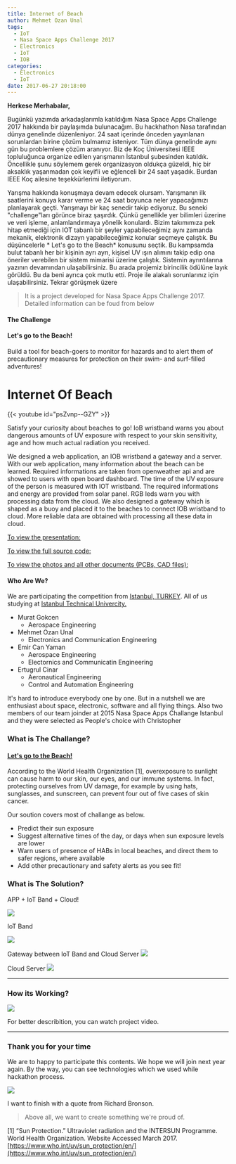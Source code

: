 ```yaml
---
title: Internet of Beach
author: Mehmet Ozan Unal
tags:
  - IoT
  - Nasa Space Apps Challenge 2017
  - Electronics
  - IoT
  - IOB
categories:
  - Electronics
  - IoT
date: 2017-06-27 20:18:00
---
```


**Herkese Merhabalar,**

Bugünkü yazımda arkadaşlarımla katıldığım Nasa Space Apps Challenge 2017
hakkında bir paylaşımda bulunacağım. Bu hackhathon Nasa tarafından dünya
genelinde düzenleniyor. 24 saat içerinde önceden yayınlanan sorunlardan birine
çözüm bulmamız isteniyor. Tüm dünya genelinde aynı gün bu problemlere çözüm
aranıyor. Biz de Koç Üniversitesi IEEE topluluğunca organize edilen yarışmanın
İstanbul şubesinden katıldık. Öncellikle şunu söylemem gerek organizasyon
oldukça güzeldi, hiç bir aksaklık yaşanmadan çok keyifli ve eğlenceli bir 24
saat yaşadık. Burdan IEEE Koç ailesine teşekkürlerimi iletiyorum.

Yarışma hakkında konuşmaya devam edecek olursam. Yarışmanın ilk saatlerini
konuya karar verme ve 24 saat boyunca neler yapacağımızı planlayarak geçti.
Yarışmayı bir kaç senedir takip ediyoruz. Bu seneki "challenge"ları görünce
biraz şaşırdık. Çünkü genellikle yer bilimleri üzerine ve veri işleme,
anlamlandırmaya yönelik konulardı. Bizim takımımıza pek hitap etmediği için IOT
tabanlı bir şeyler yapabileceğimiz aynı zamanda mekanik, elektronik dizayn
yapabileceğimiz konular seçmeye çalıştık. Bu düşüncelerle * Let's go to the
Beach* konusunu seçtik. Bu kampsamda bulut tabanlı her bir kişinin ayrı ayrı,
kişisel UV ışın alımını takip edip ona öneriler verebilen bir sistem mimarisi
üzerine çalıştık. Sistemin ayrıntılarına yazının devamından ulaşabilirsiniz. Bu
arada projemiz birincilik ödülüne layık görüldü. Bu da beni ayrıca çok mutlu
etti. Proje ile alakalı sorunlarınız için ulaşabilirsiniz. Tekrar görüşmek üzere

> It is a project developed for Nasa Space Apps Challenge 2017. Detailed
> information can be foud from below

#### The Challenge

#### Let's go to the Beach!

Build a tool for beach-goers to monitor for hazards and to alert them of
precautionary measures for protection on their swim- and surf-filled adventures!

# Internet Of Beach

{{< youtube id="psZvnp--GZY" >}}

Satisfy your curiosity about beaches to go! IoB wristband warns you about
dangerous amounts of UV exposure with respect to your skin sensitivity, age and
how much actual radiation you received.

We designed a web application, an IOB wristband a gateway and a server. With our
web application, many information about the beach can be learned. Required
informations are taken from openweather api and are showed to users with open
board dashboard. The time of the UV exposure of the person is measured with IOT
wristband. The required informations and energy are provided from solar panel.
RGB leds warn you with processing data from the cloud. We also designed a
gateway which is shaped as a buoy and placed it to the beaches to connect IOB
wristband to cloud. More reliable data are obtained with processing all these
data in cloud.

[To view the presentation:](https://prezi.com/view/ASvj6nXuaFzoGrtXmQRu/)

[To view the full source code:](https://github.com/mozanunal/IOB)

[To view the photos and all other documents (PCBs, CAD files):](https://drive.google.com/open?id=0B_jux89UTYUUc0Y2dV9vVzhLaFE)

#### Who Are We?

We are participating the competition from
[Istanbul, TURKEY](https://www.google.com.tr/search?q=google+map+istanbul). All
of us studying at [Istanbul Technical Univercity.](https://www.itu.edu.tr/)

- Murat Gokcen
  - Aerospace Engineering
- Mehmet Ozan Unal
  - Electronics and Communication Engineering
- Emir Can Yaman
  - Aerospace Engineering
  - Electornics and Communicatin Engineering
- Ertugrul Cinar
  - Aeronautical Engineering
  - Control and Automation Engineering

It's hard to introduce everybody one by one. But in a nutshell we are enthusiast
about space, electronic, software and all flying things. Also two members of our
team joinder at 2015 Nasa Space Apps Challange Istanbul and they were selected
as People's choice with Christopher

### What is The Challange?

#### [Let's go to the Beach!](https://2017.spaceappschallenge.org/challenges/earth-and-us/lets-go-beach/details)

According to the World Health Organization [1], overexposure to sunlight can
cause harm to our skin, our eyes, and our immune systems. In fact, protecting
ourselves from UV damage, for example by using hats, sunglasses, and sunscreen,
can prevent four out of five cases of skin cancer.

Our soution covers most of challange as below.

- Predict their sun exposure
- Suggest alternative times of the day, or days when sun exposure levels are
  lower
- Warn users of presence of HABs in local beaches, and direct them to safer
  regions, where available
- Add other precautionary and safety alerts as you see fit!

### What is The Solution?

APP + IoT Band + Cloud!

![](https://i.hizliresim.com/YDZXVz.jpg)

IoT Band

![](https://i.hizliresim.com/O04Qd5.jpg)

Gateway between IoT Band and Cloud Server
![](https://i.hizliresim.com/4Py6RQ.jpg)

Cloud Server ![](https://i.hizliresim.com/JabPEB.jpg)

---

### How its Working?

![](https://i.hizliresim.com/37GyPA.jpg)

For better describition, you can watch project video.

---

### Thank you for your time

We are to happy to participate this contents. We hope we will join next year
again. By the way, you can see technologies which we used while hackathon
process.

![](https://i.hizliresim.com/oj4B0X.jpg)

I want to finish with a quote from Richard Bronson.

> Above all, we want to create something we're proud of.

[1] “Sun Protection.” Ultraviolet radiation and the INTERSUN Programme. World
Health Organization. Website Accessed March 2017\.
[https://www.who.int/uv/sun_protection/en/](https://www.who.int/uv/sun_protection/en/)
